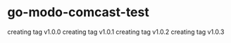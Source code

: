 # go-modo-comcast-test
creating tag v1.0.0
creating tag v1.0.1
creating tag v1.0.2
creating tag v1.0.3
